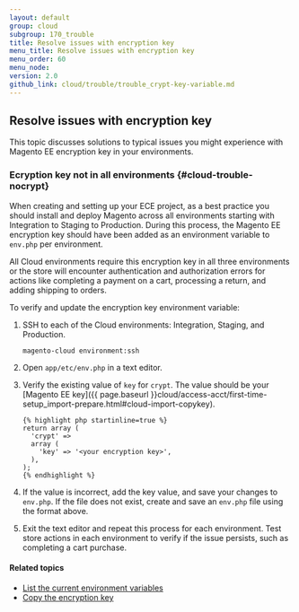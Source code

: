 ```yaml
---
layout: default
group: cloud
subgroup: 170_trouble
title: Resolve issues with encryption key
menu_title: Resolve issues with encryption key
menu_order: 60
menu_node:
version: 2.0
github_link: cloud/trouble/trouble_crypt-key-variable.md
---
```


## Resolve issues with encryption key
This topic discusses solutions to typical issues you might experience with Magento EE encryption key in your environments.

### Ecryption key not in all environments {#cloud-trouble-nocrypt}
When creating and setting up your ECE project, as a best practice you should install and deploy Magento across all environments starting with Integration to Staging to Production. During this process, the Magento EE encryption key should have been added as an environment variable to `env.php` per environment.

All Cloud environments require this encryption key in all three environments or the store will encounter authentication and authorization errors for actions like completing a payment on a cart, processing a return, and adding shipping to orders.

To verify and update the encryption key environment variable:

1.  SSH to each of the Cloud environments: Integration, Staging, and Production.

        magento-cloud environment:ssh
2.  Open `app/etc/env.php` in a text editor.
3.  Verify the existing value of `key` for `crypt`. The value should be your [Magento EE key]({{ page.baseurl }}cloud/access-acct/first-time-setup_import-prepare.html#cloud-import-copykey).

        {% highlight php startinline=true %}
        return array (
          'crypt' =>
          array (
            'key' => '<your encryption key>',
          ),
        );
        {% endhighlight %}
4.  If the value is incorrect, add the key value, and save your changes to `env.php`. If the file does not exist, create and save an `env.php` file using the format above. 
5.  Exit the text editor and repeat this process for each environment. Test store actions in each environment to verify if the issue persists, such as completing a cart purchase.

#### Related topics
*	[List the current environment variables]({{page.baseurl}}cloud/env/environment-vars_over.html#cloud-import-key)
*	[Copy the encryption key]({{page.baseurl}}cloud/env/environment-vars_over.html)
